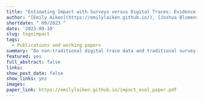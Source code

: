 ```yaml
---
title: "Estimating Impact with Surveys versus Digital Traces: Evidence from Randomized Cash Transfers in Togo"
author: "[Emily Aiken](https://emilylaiken.github.io/), [Joshua Blumenstock](https://www.jblumenstock.com/), [Dean Karlan](http://deankarlan.com/) and [Chris Udry](https://sites.northwestern.edu/christopherudry/)."
shortdate: " 09/2023 "
date: '2023-09-10'
slug: togoimpact
tags:
  - Publications and working papers
summary: "Do non-traditional digital trace data and traditional survey data yield similar estimates of the impact of a cash transfer program? In a randomized controlled trial of Togo’s COVID-19 Novissi program, endline survey data indicate positive treatment effects on beneficiary food security, mental health, and self-perceived economic status. However, impact estimates based on mobile phone data ---processed with machine learning to predict beneficiary welfare--- do not yield similar results, even though related data and methods do accurately predict wealth and consumption in prior cross-sectional analysis in Togo. This limitation likely arises from the underlying difficulty of using mobile phone data to predict short-term changes in wellbeing within a rural population with fairly homogeneous baseline levels of poverty. We discuss the implications of these results for using new digital data sources in impact evaluation."
featured: yes
full_abstract: false
links: 
show_post_date: false
show_links: yes
images:
paper_link: https://emilylaiken.github.io/impact_eval_paper.pdf
---
```

